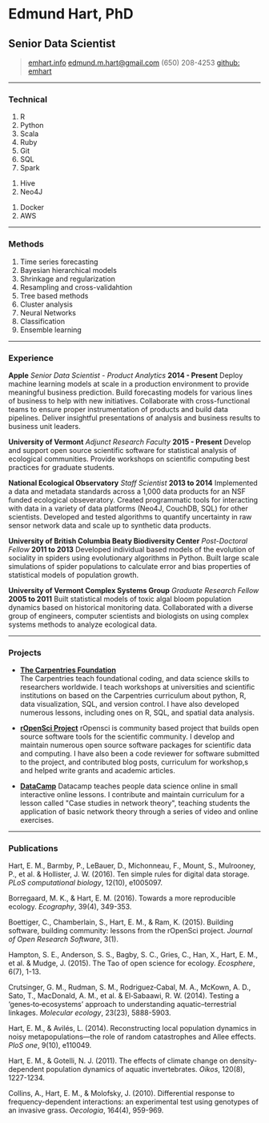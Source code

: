 # Edmund Hart, PhD
## Senior Data Scientist

> [emhart.info](http://emhart.info)
> [edmund.m.hart@gmail.com](mailto:edmund.m.hart@gmail.com)
> (650) 208-4253
> [github: emhart](https://github.com/emhart)
------

### Technical

1. R
2. Python
3. Scala
4. Ruby
5. Git
6. SQL 
7. Spark
<!-- 1. Spring / Wicket -->
1. Hive
2. Neo4J
<!-- 1. Weblogic / Websphere -->
<!-- 1. Tomcat / Jetty -->
<!-- 1. Oracle DB / MSSQL -->
1. Docker
2. AWS

------

### Methods

1. Time series forecasting
2. Bayesian hierarchical models
3. Shrinkage and regularization
4. Resampling and cross-validahtion
5. Tree based methods 
6. Cluster analysis
7. Neural Networks
8. Classification
9. Ensemble learning

------

### Experience

**Apple**   *Senior Data Scientist - Product Analytics*   **2014 - Present**
	Deploy machine learning models at scale in a production environment to provide meaningful business prediction.
	Build forecasting models for various lines of business to help with new initiatives.
	Collaborate with cross-functional teams to ensure proper instrumentation of products and build data pipelines.
	Deliver insightful presentations of analysis and business results to business unit leaders.

**University of Vermont** *Adjunct Research Faculty* **2015 - Present**
	Develop and support open source scientific software for statistical analysis of ecological communities.
	Provide workshops on scientific computing best practices for graduate students.

**National Ecological Observatory**   *Staff Scientist*   **2013 to 2014**
	Implemented a data and metadata standards across a 1,000 data products for an NSF funded ecological obseveratory.
	Created programmatic tools for interacting with data in a variety of data platforms (Neo4J, CouchDB, SQL) for other scientists.
	Developed and tested algorithms to quantify uncertainty in raw sensor network data and scale up to synthetic data products.

**University of British Columbia Beaty Biodiversity Center**   *Post-Doctoral Fellow*   **2011 to 2013**
	Developed individual based models of the evolution of sociality in spiders using evolutionary algorithms in Python.
	Built large scale simulations of spider populations to calculate error and bias properties of statistical models of population growth.

**University of Vermont Complex Systems Group**   *Graduate Research Fellow*   **2005 to 2011**
	Built statistical models of toxic algal bloom population dynamics based on historical monitoring data.
  	Collaborated with a diverse group of engineers, computer scientists and biologists on using complex systems methods to analyze ecological data.

------

### Projects

* **[The Carpentries Foundation](https://carpentries.org/)**	
	The Carpentries teach foundational coding, and data science skills to researchers worldwide. I teach workshops at universities and scientific institutions on based on the Carpentries curriculum about python, R, data visualization, SQL, and version control. I have also developed numerous lessons, including ones on R, SQL, and spatial data analysis.

* **[rOpenSci Project](https://ropensci.org/)**
	rOpensci is community based project that builds open source software tools for the scientific community. I develop and maintain numerous open source software packages for scientific data and computing. I have also been a code reviewer for software submitted to the project, and contributed blog posts, curriculum for workshop,s and helped write grants and academic articles.

* **[DataCamp](https://datacamp.com/)**
	Datacamp teaches people data science online in small interactive online lessons. I contribute and maintain curriculum for a lesson called "Case studies in network theory", teaching students the application of basic network theory through a series of video and online exercises.

------

### Publications

Hart, E. M., Barmby, P., LeBauer, D., Michonneau, F., Mount, S., Mulrooney, P., et al. & Hollister, J. W. (2016). Ten simple rules for digital data 	storage. *PLoS computational biology*, 12(10), e1005097.

Borregaard, M. K., & Hart, E. M. (2016). Towards a more reproducible ecology. *Ecography*, 39(4), 349-353.

Boettiger, C., Chamberlain, S., Hart, E. M., & Ram, K. (2015). Building software, building community: lessons from the rOpenSci project. *Journal of Open Research Software*, 3(1).

Hampton, S. E., Anderson, S. S., Bagby, S. C., Gries, C., Han, X., Hart, E. M., et al. & Mudge, J. (2015). The Tao of open science for ecology. *Ecosphere*, 6(7), 1-13.

Crutsinger, G. M., Rudman, S. M., Rodriguez‐Cabal, M. A., McKown, A. D., Sato, T., MacDonald, A. M., et al. & El‐Sabaawi, R. W. (2014). Testing a ‘genes‐to‐ecosystems’ approach to understanding aquatic–terrestrial linkages. *Molecular ecology*, 23(23), 5888-5903.

Hart, E. M., & Avilés, L. (2014). Reconstructing local population dynamics in noisy metapopulations—the role of random catastrophes and Allee effects. *PloS one*, 9(10), e110049.

Hart, E. M., & Gotelli, N. J. (2011). The effects of climate change on density‐dependent population dynamics of aquatic invertebrates. *Oikos*, 120(8), 1227-1234.

Collins, A., Hart, E. M., & Molofsky, J. (2010). Differential response to frequency-dependent interactions: an experimental test using genotypes of an invasive grass. *Oecologia*, 164(4), 959-969.
